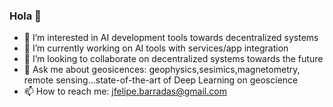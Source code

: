 ### Hola 👋
- 🔭 I’m interested in AI development tools towards decentralized systems
- 🌱 I’m currently working on AI tools with services/app integration
- 👯 I’m looking to collaborate on decentralized systems towards the future
- 💬 Ask me about geosicences: geophysics,sesimics,magnetometry, remote sensing...state-of-the-art of Deep Learning on geoscience 
- 📫 How to reach me: jfelipe.barradas@gmail.com

<!--
**JFelipe-bit/JFelipe-bit** is a ✨ _special_ ✨ repository because its `README.md` (this file) appears on your GitHub profile.

Here are some ideas to get you started:


